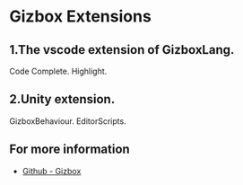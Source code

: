 # Gizbox Extensions  

## 1.The vscode extension of GizboxLang.  

Code Complete.
Highlight.  

## 2.Unity extension.

GizboxBehaviour.
EditorScripts.

## For more information

* [Github - Gizbox](https://github.com/REW-Z/Gizbox)

